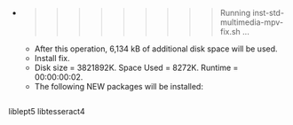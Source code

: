 * >>>>>>>>> Running inst-std-multimedia-mpv-fix.sh ...
  * After this operation, 6,134 kB of additional disk space will be used.
  * Install fix.
  * Disk size = 3821892K. Space Used = 8272K. Runtime = 00:00:00:02.
  * The following NEW packages will be installed:
  ```bash
liblept5 libtesseract4
  ```

